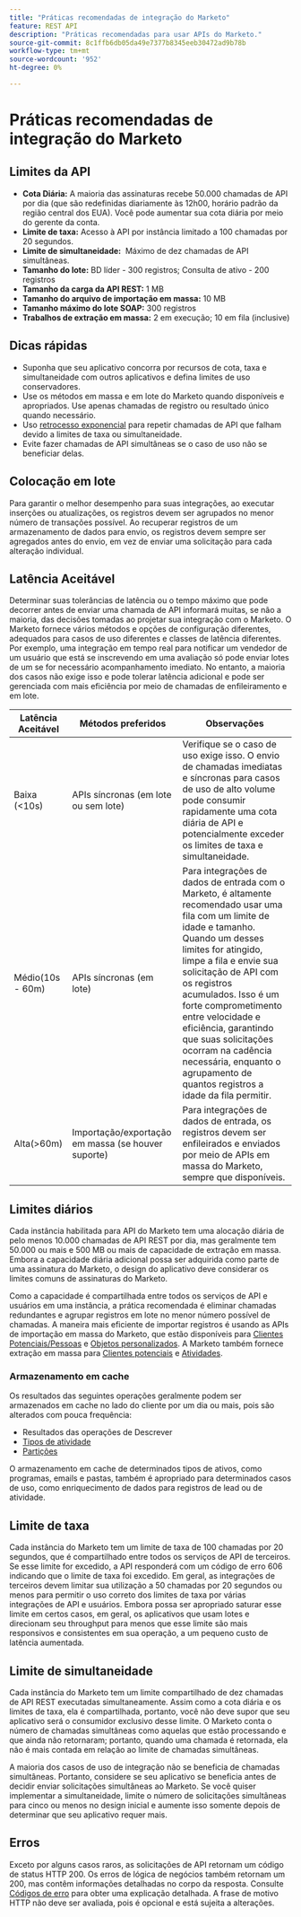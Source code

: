 ```yaml
---
title: "Práticas recomendadas de integração do Marketo"
feature: REST API
description: "Práticas recomendadas para usar APIs do Marketo."
source-git-commit: 8c1ffb6db05da49e7377b8345eeb30472ad9b78b
workflow-type: tm+mt
source-wordcount: '952'
ht-degree: 0%

---
```



# Práticas recomendadas de integração do Marketo

## Limites da API

- **Cota Diária:** A maioria das assinaturas recebe 50.000 chamadas de API por dia (que são redefinidas diariamente às 12h00, horário padrão da região central dos EUA). Você pode aumentar sua cota diária por meio do gerente da conta.
- **Limite de taxa:** Acesso à API por instância limitado a 100 chamadas por 20 segundos.
- **Limite de simultaneidade:**  Máximo de dez chamadas de API simultâneas.
- **Tamanho do lote:** BD líder - 300 registros; Consulta de ativo - 200 registros
- **Tamanho da carga da API REST:** 1 MB
- **Tamanho do arquivo de importação em massa:** 10 MB
- **Tamanho máximo do lote SOAP:** 300 registros
- **Trabalhos de extração em massa:** 2 em execução; 10 em fila (inclusive)

## Dicas rápidas

- Suponha que seu aplicativo concorra por recursos de cota, taxa e simultaneidade com outros aplicativos e defina limites de uso conservadores.
- Use os métodos em massa e em lote do Marketo quando disponíveis e apropriados. Use apenas chamadas de registro ou resultado único quando necessário.
- Uso [retrocesso exponencial](https://en.wikipedia.org/wiki/Exponential_backoff) para repetir chamadas de API que falham devido a limites de taxa ou simultaneidade.
- Evite fazer chamadas de API simultâneas se o caso de uso não se beneficiar delas.

## Colocação em lote

Para garantir o melhor desempenho para suas integrações, ao executar inserções ou atualizações, os registros devem ser agrupados no menor número de transações possível. Ao recuperar registros de um armazenamento de dados para envio, os registros devem sempre ser agregados antes do envio, em vez de enviar uma solicitação para cada alteração individual.

## Latência Aceitável

Determinar suas tolerâncias de latência ou o tempo máximo que pode decorrer antes de enviar uma chamada de API informará muitas, se não a maioria, das decisões tomadas ao projetar sua integração com o Marketo. O Marketo fornece vários métodos e opções de configuração diferentes, adequados para casos de uso diferentes e classes de latência diferentes. Por exemplo, uma integração em tempo real para notificar um vendedor de um usuário que está se inscrevendo em uma avaliação só pode enviar lotes de um se for necessário acompanhamento imediato. No entanto, a maioria dos casos não exige isso e pode tolerar latência adicional e pode ser gerenciada com mais eficiência por meio de chamadas de enfileiramento e em lote.

| Latência Aceitável | Métodos preferidos | Observações |
|---|---|---|
| Baixa (&lt;10s) | APIs síncronas (em lote ou sem lote) | Verifique se o caso de uso exige isso. O envio de chamadas imediatas e síncronas para casos de uso de alto volume pode consumir rapidamente uma cota diária de API e potencialmente exceder os limites de taxa e simultaneidade. |
| Médio(10s - 60m) | APIs síncronas (em lote) | Para integrações de dados de entrada com o Marketo, é altamente recomendado usar uma fila com um limite de idade e tamanho. Quando um desses limites for atingido, limpe a fila e envie sua solicitação de API com os registros acumulados. Isso é um forte comprometimento entre velocidade e eficiência, garantindo que suas solicitações ocorram na cadência necessária, enquanto o agrupamento de quantos registros a idade da fila permitir. |
| Alta(>60m) | Importação/exportação em massa (se houver suporte) | Para integrações de dados de entrada, os registros devem ser enfileirados e enviados por meio de APIs em massa do Marketo, sempre que disponíveis. |

## Limites diários

Cada instância habilitada para API do Marketo tem uma alocação diária de pelo menos 10.000 chamadas de API REST por dia, mas geralmente tem 50.000 ou mais e 500 MB ou mais de capacidade de extração em massa. Embora a capacidade diária adicional possa ser adquirida como parte de uma assinatura do Marketo, o design do aplicativo deve considerar os limites comuns de assinaturas do Marketo.

Como a capacidade é compartilhada entre todos os serviços de API e usuários em uma instância, a prática recomendada é eliminar chamadas redundantes e agrupar registros em lote no menor número possível de chamadas. A maneira mais eficiente de importar registros é usando as APIs de importação em massa do Marketo, que estão disponíveis para [Clientes Potenciais/Pessoas](https://developer.adobe.com/marketo-apis/api/mapi/#tag/Bulk-Import-Leads/operation/importLeadUsingPOST) e [Objetos personalizados](https://developer.adobe.com/marketo-apis/api/mapi/#tag/Snippets/operation/createSnippetUsingPOST). A Marketo também fornece extração em massa para [Clientes potenciais](bulk-lead-extract.md) e [Atividades](bulk-activity-extract.md).

### Armazenamento em cache

Os resultados das seguintes operações geralmente podem ser armazenados em cache no lado do cliente por um dia ou mais, pois são alterados com pouca frequência:

- Resultados das operações de Descrever
- [Tipos de atividade](https://developer.adobe.com/marketo-apis/api/mapi/#tag/Activities/operation/getAllActivityTypesUsingGET)
- [Partições](https://developer.adobe.com/marketo-apis/api/mapi/#tag/Leads/operation/getLeadPartitionsUsingGET)

O armazenamento em cache de determinados tipos de ativos, como programas, emails e pastas, também é apropriado para determinados casos de uso, como enriquecimento de dados para registros de lead ou de atividade.

## Limite de taxa

Cada instância do Marketo tem um limite de taxa de 100 chamadas por 20 segundos, que é compartilhado entre todos os serviços de API de terceiros. Se esse limite for excedido, a API responderá com um código de erro 606 indicando que o limite de taxa foi excedido. Em geral, as integrações de terceiros devem limitar sua utilização a 50 chamadas por 20 segundos ou menos para permitir o uso correto dos limites de taxa por várias integrações de API e usuários. Embora possa ser apropriado saturar esse limite em certos casos, em geral, os aplicativos que usam lotes e direcionam seu throughput para menos que esse limite são mais responsivos e consistentes em sua operação, a um pequeno custo de latência aumentada.

## Limite de simultaneidade

Cada instância do Marketo tem um limite compartilhado de dez chamadas de API REST executadas simultaneamente. Assim como a cota diária e os limites de taxa, ela é compartilhada, portanto, você não deve supor que seu aplicativo será o consumidor exclusivo desse limite. O Marketo conta o número de chamadas simultâneas como aquelas que estão processando e que ainda não retornaram; portanto, quando uma chamada é retornada, ela não é mais contada em relação ao limite de chamadas simultâneas.

A maioria dos casos de uso de integração não se beneficia de chamadas simultâneas. Portanto, considere se seu aplicativo se beneficia antes de decidir enviar solicitações simultâneas ao Marketo. Se você quiser implementar a simultaneidade, limite o número de solicitações simultâneas para cinco ou menos no design inicial e aumente isso somente depois de determinar que seu aplicativo requer mais.

## Erros

Exceto por alguns casos raros, as solicitações de API retornam um código de status HTTP 200. Os erros de lógica de negócios também retornam um 200, mas contêm informações detalhadas no corpo da resposta. Consulte [Códigos de erro](error-codes.md) para obter uma explicação detalhada. A frase de motivo HTTP não deve ser avaliada, pois é opcional e está sujeita a alterações.
